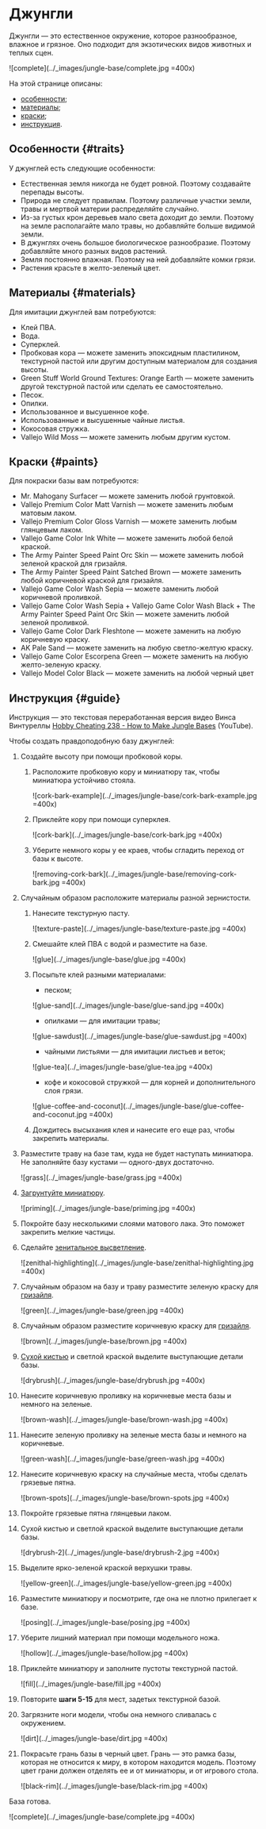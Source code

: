 # Джунгли

Джунгли — это естественное окружение, которое разнообразное, влажное и грязное. Оно подходит для экзотических видов животных и теплых сцен.

![complete](../_images/jungle-base/complete.jpg =400x)

На этой странице описаны:
* [особенности](#traits);
* [материалы](#materials);
* [краски](#paints);
* [инструкция](#guide).

## Особенности {#traits}

У джунглей есть следующие особенности:

* Естественная земля никогда не будет ровной. Поэтому создавайте перепады высоты.
* Природа не следует правилам. Поэтому различные участки земли, травы и мертвой материи распределяйте случайно.
* Из-за густых крон деревьев мало света доходит до земли. Поэтому на земле располагайте мало травы, но добавляйте больше видимой земли.
* В джунглях очень большое биологическое разнообразие. Поэтому добавляйте много разных видов растений.
* Земля постоянно влажная. Поэтому на ней добавляйте комки грязи.
* Растения красьте в желто-зеленый цвет.

## Материалы {#materials}

Для имитации джунглей вам потребуются:

* Клей ПВА.
* Вода.
* Суперклей.
* Пробковая кора — можете заменить  эпоксидным пластилином, текстурной пастой или другим доступным материалом для создания высоты. 
* Green Stuff World Ground Textures: Orange Earth — можете заменить другой текстурной пастой или сделать ее самостоятельно.
* Песок.
* Опилки.
* Использованное и высушенное кофе.
* Использованные и высушенные чайные листья.
* Кокосовая стружка.
* Vallejo Wild Moss — можете заменить любым другим кустом.

## Краски {#paints}

Для покраски базы вам потребуются:

* Mr. Mahogany Surfacer — можете заменить любой грунтовкой.
* Vallejo Premium Color Matt Varnish — можете заменить любым матовым лаком.
* Vallejo Premium Color Gloss Varnish — можете заменить любым глянцевым лаком.
* Vallejo Game Color Ink White — можете заменить любой белой краской.
* The Army Painter Speed Paint Orc Skin — можете заменить любой зеленой краской для гризайля.
* The Army Painter Speed Paint Satched Brown — можете заменить любой коричневой краской для гризайля.
* Vallejo Game Color Wash Sepia — можете заменить любой коричневой проливкой.
* Vallejo Game Color Wash Sepia + Vallejo Game Color Wash Black + The Army Painter Speed Paint Orc Skin — можете заменить любой зеленой проливкой.
* Vallejo Game Color Dark Fleshtone — можете заменить на любую коричневую краску.
* AK Pale Sand — можете заменить на любую светло-желтую краску.
* Vallejo Game Color Escorpena Green — можете заменить на любую желто-зеленую краску.
* Vallejo Model Color Black — можете заменить на любой черный цвет

## Инструкция {#guide}

Инструкция — это текстовая переработанная версия видео Винса Винтуреллы [Hobby Cheating 238 - How to Make Jungle Bases](https://youtu.be/0OgotJrDbTw?si=tmn0ZDL4Mwp2QH5J) (YouTube).

Чтобы создать правдоподобную базу джунглей:

1. Создайте высоту при помощи пробковой коры. 

   1. Расположите пробковую кору и миниатюру так, чтобы миниатюра устойчиво стояла.

      ![cork-bark-example](../_images/jungle-base/cork-bark-example.jpg =400x)

   2. Приклейте кору при помощи суперклея.

      ![cork-bark](../_images/jungle-base/cork-bark.jpg =400x)


   3. Уберите немного коры у ее краев, чтобы сгладить переход от базы к высоте.

      ![removing-cork-bark](../_images/jungle-base/removing-cork-bark.jpg =400x)

2. Случайным образом расположите материалы разной зернистости.

   1. Нанесите текстурную пасту.
      
      ![texture-paste](../_images/jungle-base/texture-paste.jpg =400x)
   
   2. Смешайте клей ПВА с водой и разместите на базе.

      ![glue](../_images/jungle-base/glue.jpg =400x)

   3. Посыпьте клей разными материалами:
       
       * песком;

        ![glue-sand](../_images/jungle-base/glue-sand.jpg =400x)

       * опилками — для имитации травы;

        ![glue-sawdust](../_images/jungle-base/glue-sawdust.jpg =400x)

       * чайными листьями — для имитации листьев и веток;

        ![glue-tea](../_images/jungle-base/glue-tea.jpg =400x)
       * кофе и кокосовой стружкой — для корней и дополнительного слоя грязи. 

        ![glue-coffee-and-coconut](../_images/jungle-base/glue-coffee-and-coconut.jpg =400x)
  
    4. Дождитесь высыхания клея и нанесите его еще раз, чтобы закрепить материалы.
   
3. Разместите траву на базе там, куда не будет наступать миниатюра. Не заполняйте базу кустами — одного-двух достаточно.
   
   ![grass](../_images/jungle-base/grass.jpg =400x)

4. [Загрунтуйте миниатюру](../preparation/priming.md).
   
    ![priming](../_images/jungle-base/priming.jpg =400x)

5. Покройте базу несколькими слоями матового лака. Это поможет закрепить мелкие частицы.
6. Сделайте [зенитальное высветление](../methods/zenithal-highlighting.md).
   
   ![zenithal-highlighting](../_images/jungle-base/zenithal-highlighting.jpg =400x)

7. Случайным образом на базу и траву разместите зеленую краску для [гризайля](../methods/contrast.md).
   
   ![green](../_images/jungle-base/green.jpg =400x)

8. Случайным образом разместите коричневую краску для [гризайля](../methods/contrast.md).
   
   ![brown](../_images/jungle-base/brown.jpg =400x)

9. [Сухой кистью](../methods/drybrush.md) и светлой краской выделите выступающие детали базы.
   
   ![drybrush](../_images/jungle-base/drybrush.jpg =400x)

10. Нанесите коричневую проливку на коричневые места базы и немного на зеленые.
   
    ![brown-wash](../_images/jungle-base/brown-wash.jpg =400x)

11. Нанесите зеленую проливку на зеленые места базы и немного на коричневые.

    ![green-wash](../_images/jungle-base/green-wash.jpg =400x)

12. Нанесите коричневую краску на случайные места, чтобы сделать грязевые пятна.

    ![brown-spots](../_images/jungle-base/brown-spots.jpg =400x)

13. Покройте грязевые пятна глянцевыи лаком.
    
14. Сухой кистью и светлой краской выделите выступающие детали базы.

    ![drybrush-2](../_images/jungle-base/drybrush-2.jpg =400x)

15. Выделите ярко-зеленой краской верхушки травы.

    ![yellow-green](../_images/jungle-base/yellow-green.jpg =400x)

16. Разместите миниатюру и посмотрите, где она не плотно прилегает к базе.

    ![posing](../_images/jungle-base/posing.jpg =400x)

17. Уберите лишний материал при помощи модельного ножа.

    ![hollow](../_images/jungle-base/hollow.jpg =400x)

18. Приклейте миниатюру и заполните пустоты текстурной пастой.

    ![fill](../_images/jungle-base/fill.jpg =400x)

19. Повторите **шаги 5-15** для мест, задетых текстурной базой.
20. Загрязните ноги модели, чтобы она немного сливалась с окружением.

    ![dirt](../_images/jungle-base/dirt.jpg =400x)   

21.  Покрасьте грань базы в черный цвет. Грань — это рамка базы, которая не относится к миру, в котором находится модель. Поэтому цвет грани должен отделять ее и от миниатюры, и от игрового стола.
    
     ![black-rim](../_images/jungle-base/black-rim.jpg =400x)


База готова.

![complete](../_images/jungle-base/complete.jpg =400x)
